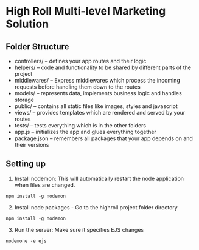 # High Roll Multi-level Marketing Solution

## Folder Structure
* controllers/ – defines your app routes and their logic
* helpers/ – code and functionality to be shared by different parts of the project
* middlewares/ – Express middlewares which process the incoming requests before handling them down to the routes
* models/ – represents data, implements business logic and handles storage
* public/ – contains all static files like images, styles and javascript
* views/ – provides templates which are rendered and served by your routes
* tests/ – tests everything which is in the other folders
* app.js – initializes the app and glues everything together
* package.json – remembers all packages that your app depends on and their versions

## Setting up
1. Install nodemon: This will automatically restart the node application when files are changed.

  ```
  npm install -g nodemon
  ```
2. Install node packages - Go to the highroll project folder directory

  ```
  npm install -g nodemon
  ```
3. Run the server: Make sure it specifies EJS changes

  ```
  nodemone -e ejs
  ```
